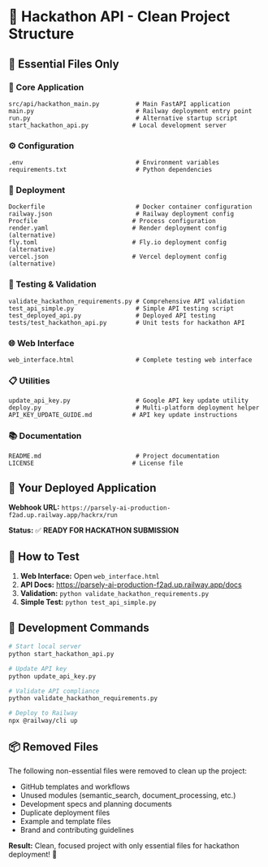 # 🚀 Hackathon API - Clean Project Structure

## 📁 Essential Files Only

### **🔧 Core Application**
```
src/api/hackathon_main.py          # Main FastAPI application
main.py                            # Railway deployment entry point
run.py                             # Alternative startup script
start_hackathon_api.py            # Local development server
```

### **⚙️ Configuration**
```
.env                               # Environment variables
requirements.txt                   # Python dependencies
```

### **🚀 Deployment**
```
Dockerfile                         # Docker container configuration
railway.json                       # Railway deployment config
Procfile                          # Process configuration
render.yaml                       # Render deployment config (alternative)
fly.toml                          # Fly.io deployment config (alternative)
vercel.json                       # Vercel deployment config (alternative)
```

### **🧪 Testing & Validation**
```
validate_hackathon_requirements.py # Comprehensive API validation
test_api_simple.py                 # Simple API testing script
test_deployed_api.py               # Deployed API testing
tests/test_hackathon_api.py        # Unit tests for hackathon API
```

### **🌐 Web Interface**
```
web_interface.html                 # Complete testing web interface
```

### **📋 Utilities**
```
update_api_key.py                  # Google API key update utility
deploy.py                          # Multi-platform deployment helper
API_KEY_UPDATE_GUIDE.md           # API key update instructions
```

### **📚 Documentation**
```
README.md                          # Project documentation
LICENSE                           # License file
```

## 🎯 **Your Deployed Application**

**Webhook URL:** `https://parsely-ai-production-f2ad.up.railway.app/hackrx/run`

**Status:** ✅ **READY FOR HACKATHON SUBMISSION**

## 🧪 **How to Test**

1. **Web Interface:** Open `web_interface.html`
2. **API Docs:** https://parsely-ai-production-f2ad.up.railway.app/docs
3. **Validation:** `python validate_hackathon_requirements.py`
4. **Simple Test:** `python test_api_simple.py`

## 🔧 **Development Commands**

```bash
# Start local server
python start_hackathon_api.py

# Update API key
python update_api_key.py

# Validate API compliance
python validate_hackathon_requirements.py

# Deploy to Railway
npx @railway/cli up
```

## 📦 **Removed Files**

The following non-essential files were removed to clean up the project:
- GitHub templates and workflows
- Unused modules (semantic_search, document_processing, etc.)
- Development specs and planning documents
- Duplicate deployment files
- Example and template files
- Brand and contributing guidelines

**Result:** Clean, focused project with only essential files for hackathon deployment! 🎉